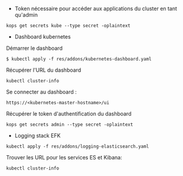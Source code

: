 * Token nécessaire pour accéder aux applications du cluster en tant qu'admin

```
kops get secrets kube --type secret -oplaintext
```

* Dashboard kubernetes

Démarrer le dashboard

```
$ kubectl apply -f res/addons/kubernetes-dashboard.yaml
```

Récupérer l'URL du dashboard

```
kubectl cluster-info
```

Se connecter au dashboard : 

```
https://<kubernetes-master-hostname>/ui
```

Récupérer le token d'authentification du dashboard

```
kops get secrets admin --type secret -oplaintext
```


* Logging stack EFK

```
kubectl apply -f res/addons/logging-elasticsearch.yaml
```

Trouver les URL pour les services ES et Kibana: 
```
kubectl cluster-info
```
